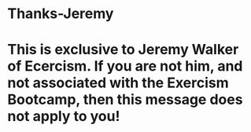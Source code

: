 # Thanks-Jeremy

# This is exclusive to Jeremy Walker of Ecercism. If you are not him, and not associated with the Exercism Bootcamp, then this message does not apply to you!
